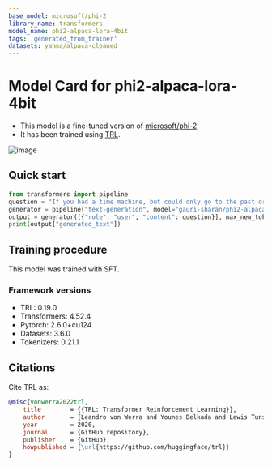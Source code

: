 ```yaml
---
base_model: microsoft/phi-2
library_name: transformers
model_name: phi2-alpaca-lora-4bit
tags: 'generated_from_trainer'
datasets: yahma/alpaca-cleaned
---
```


# Model Card for phi2-alpaca-lora-4bit

- This model is a fine-tuned version of [microsoft/phi-2](https://huggingface.co/microsoft/phi-2).
- It has been trained using [TRL](https://github.com/huggingface/trl).

![image](https://github.com/user-attachments/assets/375447f6-face-49c1-a3ee-3d3dfd8643f4)

## Quick start

```python
from transformers import pipeline
question = "If you had a time machine, but could only go to the past or the future once and never return, which would you choose and why?"
generator = pipeline("text-generation", model="gauri-sharan/phi2-alpaca-lora-4bit", device="cuda")
output = generator([{"role": "user", "content": question}], max_new_tokens=128, return_full_text=False)[0]
print(output["generated_text"])
```

## Training procedure

 


This model was trained with SFT.

### Framework versions

- TRL: 0.19.0
- Transformers: 4.52.4
- Pytorch: 2.6.0+cu124
- Datasets: 3.6.0
- Tokenizers: 0.21.1

## Citations



Cite TRL as:
    
```bibtex
@misc{vonwerra2022trl,
	title        = {{TRL: Transformer Reinforcement Learning}},
	author       = {Leandro von Werra and Younes Belkada and Lewis Tunstall and Edward Beeching and Tristan Thrush and Nathan Lambert and Shengyi Huang and Kashif Rasul and Quentin Gallou{\'e}dec},
	year         = 2020,
	journal      = {GitHub repository},
	publisher    = {GitHub},
	howpublished = {\url{https://github.com/huggingface/trl}}
}
```
